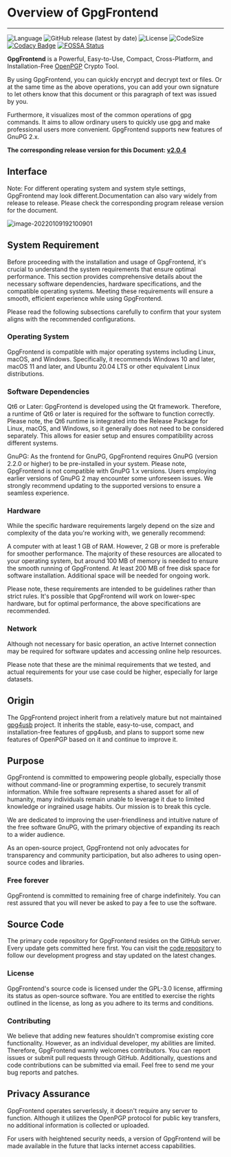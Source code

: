 # Overview of GpgFrontend

---

![Language](https://img.shields.io/badge/language-C%2B%2B-green)
![GitHub release (latest by date)](https://img.shields.io/github/v/release/saturneric/gpgfrontend)
![License](https://img.shields.io/badge/License-GPL--3.0-orange)
![CodeSize](https://img.shields.io/github/languages/code-size/saturneric/GpgFrontend)
[![Codacy Badge](https://app.codacy.com/project/badge/Grade/d1750e052a85430a8f1f84e58a0fceda)](https://www.codacy.com/gh/saturneric/GpgFrontend/dashboard?utm_source=github.com&utm_medium=referral&utm_content=saturneric/GpgFrontend&utm_campaign=Badge_Grade)
[![FOSSA Status](https://app.fossa.com/api/projects/git%2Bgithub.com%2Fsaturneric%2FGpgFrontend.svg?type=shield)](https://app.fossa.com/projects/git%2Bgithub.com%2Fsaturneric%2FGpgFrontend?ref=badge_shield)

**GpgFrontend** is a Powerful, Easy-to-Use, Compact, Cross-Platform, and
Installation-Free [OpenPGP](https://www.openpgp.org/) Crypto Tool.

By using GpgFrontend, you can quickly encrypt and decrypt text or files. Or at
the same time as the above operations, you can add your own signature to let
others know that this document or this paragraph of text was issued by you.

Furthermore, it visualizes most of the common operations of gpg commands. It
aims to allow ordinary users to quickly use gpg and make professional users more
convenient. GpgFrontend supports new features of GnuPG 2.x.

**The corresponding release version for this
Document: [v2.0.4](https://github.com/saturneric/GpgFrontend/releases/tag/v2.0.4)**

## Interface

Note: For different operating system and system style settings, GpgFrontend may
look different.Documentation can also vary widely from release to release.
Please check the corresponding program release version for the document.

![image-20220109192100901](https://www.bktus.com/wp-content/uploads/2023/08/image-20220109192100901.png)

## System Requirement

Before proceeding with the installation and usage of GpgFrontend, it's crucial
to understand the system requirements that ensure optimal performance. This
section provides comprehensive details about the necessary software
dependencies, hardware specifications, and the compatible operating systems.
Meeting these requirements will ensure a smooth, efficient experience while
using GpgFrontend.

Please read the following subsections carefully to confirm that your system
aligns with the recommended configurations.

### Operating System

GpgFrontend is compatible with major operating systems including Linux, macOS,
and Windows. Specifically, it recommends Windows 10 and later, macOS 11 and
later, and Ubuntu 20.04 LTS or other equivalent Linux distributions.

### Software Dependencies

Qt6 or Later: GpgFrontend is developed using the Qt framework. Therefore, a
runtime of Qt6 or later is required for the software to function correctly.
Please note, the Qt6 runtime is integrated into the Release Package for Linux,
macOS, and Windows, so it generally does not need to be considered separately.
This allows for easier setup and ensures compatibility across different systems.

GnuPG: As the frontend for GnuPG, GpgFrontend requires GnuPG (version 2.2.0 or
higher) to be pre-installed in your system. Please note, GpgFrontend is not
compatible with GnuPG 1.x versions. Users employing earlier versions of GnuPG 2
may encounter some unforeseen issues. We strongly recommend updating to the
supported versions to ensure a seamless experience.

### Hardware

While the specific hardware requirements largely depend on the size and
complexity of the data you're working with, we generally recommend:

A computer with at least 1 GB of RAM. However, 2 GB or more is preferable for
smoother performance. The majority of these resources are allocated to your
operating system, but around 100 MB of memory is needed to ensure the smooth
running of GpgFrontend. At least 200 MB of free disk space for software
installation. Additional space will be needed for ongoing work.

Please note, these requirements are intended to be guidelines rather than strict
rules. It's possible that GpgFrontend will work on lower-spec hardware, but for
optimal performance, the above specifications are recommended.

### Network

Although not necessary for basic operation, an active Internet connection may be
required for software updates and accessing online help resources.

Please note that these are the minimal requirements that we tested, and actual
requirements for your use case could be higher, especially for large datasets.

## Origin

The GpgFrontend project inherit from a relatively mature but not maintained
[gpg4usb](https://www.gpg4usb.org/) project. It inherits the stable,
easy-to-use, compact, and installation-free features of gpg4usb, and plans to
support some new features of OpenPGP based on it and continue to improve it.

## Purpose

GpgFrontend is committed to empowering people globally, especially those without
command-line or programming expertise, to securely transmit information. While
free software represents a shared asset for all of humanity, many individuals
remain unable to leverage it due to limited knowledge or ingrained usage habits.
Our mission is to break this cycle.

We are dedicated to improving the user-friendliness and intuitive nature of the
free software GnuPG, with the primary objective of expanding its reach to a
wider audience.

As an open-source project, GpgFrontend not only advocates for transparency and
community participation, but also adheres to using open-source codes and
libraries.

### Free forever

GpgFrontend is committed to remaining free of charge indefinitely. You can rest
assured that you will never be asked to pay a fee to use the software.

## Source Code

The primary code repository for GpgFrontend resides on the GitHub server. Every
update gets committed here first. You can visit the [code
repository](https://github.com/saturneric/GpgFrontend) to
follow our development progress and stay updated on the latest changes.

### License

GpgFrontend's source code is licensed under the GPL-3.0 license, affirming its
status as open-source software. You are entitled to exercise the rights outlined
in the license, as long as you adhere to its terms and conditions.

### Contributing

We believe that adding new features shouldn't compromise existing core
functionality. However, as an individual developer, my abilities are limited.
Therefore, GpgFrontend warmly welcomes contributors. You can report issues or
submit pull requests through GitHub. Additionally, questions and code
contributions can be submitted via email. Feel free to send me your bug reports
and patches.

## Privacy Assurance

GpgFrontend operates serverlessly, it doesn't require any server to function.
Although it utilizes the OpenPGP protocol for public key transfers, no
additional information is collected or uploaded.

For users with heightened security needs, a version of GpgFrontend will be made
available in the future that lacks internet access capabilities.
